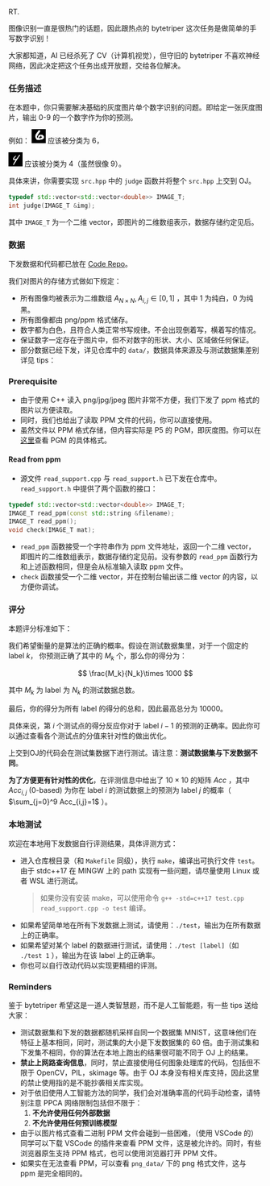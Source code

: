 

RT.

图像识别一直是很热门的话题，因此跟热点的 bytetriper 这次任务是做简单的手写数字识别！

大家都知道，AI 已经杀死了 CV（计算机视觉），但守旧的 bytetriper 不喜欢神经网络，因此决定把这个任务出成开放题，交给各位解决。

### 任务描述

在本题中，你只需要解决基础的灰度图片单个数字识别的问题。即给定一张灰度图片，输出 0-9 的一个数字作为你的预测。

例如：
!["6"](https://raw.githubusercontent.com/bytetriper/img/main/6.png) 应该被分类为 6，

![难以辨认的 4](https://raw.githubusercontent.com/bytetriper/img/main/8.png) 应该被分类为 4（虽然很像 9）。

具体来讲，你需要实现 `src.hpp` 中的 `judge` 函数并将整个 `src.hpp` 上交到 OJ。
   
```cpp
typedef std::vector<std::vector<double>> IMAGE_T;
int judge(IMAGE_T &img);
```

其中 `IMAGE_T` 为一个二维 vector，即图片的二维数组表示，数据存储约定见后。

### 数据

下发数据和代码都已放在 [Code Repo](https://github.com/bytetriper/Number-Recognition)。

我们对图片的存储方式做如下规定：

* 所有图像均被表示为二维数组 $A_{N\times N},A_{i,j}\in [0,1]$ ，其中 1 为纯白，0 为纯黑。
* 所有图像都由 png/ppm 格式储存。
* 数字都为白色，且符合人类正常书写规律。不会出现倒着写，横着写的情况。
* 保证数字一定存在于图片中，但不对数字的形状、大小、区域做任何保证。
* 部分数据已经下发，详见仓库中的 `data/`，数据具体来源及与测试数据集差别详见 tips：


### Prerequisite

* 由于使用 C++ 读入 png/jpg/jpeg 图片非常不方便，我们下发了 ppm 格式的图片以方便读取。
* 同时，我们也给出了读取 PPM 文件的代码，你可以直接使用。
* 虽然文件以 PPM 格式存储，但内容实际是 P5 的 PGM，即灰度图。你可以在[这里](http://netpbm.sourceforge.net/doc/pgm.html)查看 PGM 的具体格式。
  
#### Read from ppm

* 源文件 `read_support.cpp` 与 `read_support.h` 已下发在仓库中。
`read_support.h` 中提供了两个函数的接口：

```cpp
typedef std::vector<std::vector<double>> IMAGE_T;
IMAGE_T read_ppm(const std::string &filename);
IMAGE_T read_ppm();
void check(IMAGE_T mat);
```

* `read_ppm` 函数接受一个字符串作为 ppm 文件地址，返回一个二维 vector，即图片的二维数组表示，数据存储约定见前。没有参数的 `read_ppm` 函数行为和上述函数相同，但是会从标准输入读取 ppm 文件。
* `check` 函数接受一个二维 vector，并在控制台输出该二维 vector 的内容，以方便你调试。


### 评分

本题评分标准如下：

我们希望衡量的是算法的正确的概率。假设在测试数据集里，对于一个固定的 label $k$， 你预测正确了其中的 $M_k$ 个，那么你的得分为：

$$
\frac{M_k}{N_k}\times 1000
$$

其中 $M_k$ 为 label 为 $N_k$ 的测试数据总数。

最后，你的得分为所有 label 的得分的总和，因此最高总分为 10000。

具体来说，第 $i$ 个测试点的得分反应你对于 label $i-1$ 的预测的正确率。因此你可以通过查看各个测试点的分值来针对性的做出优化。

上交到OJ的代码会在测试集数据下进行测试。请注意：**测试数据集与下发数据不同**。

**为了方便更有针对性的优化**，在评测信息中给出了 $10\times 10$ 的矩阵 $Acc$ ，其中 $Acc_{i,j}$ (0-based) 为你在 label $i$ 的测试数据上的预测为 label $j$ 的概率（ $\sum_{j=0}^9 Acc_{i,j}=1$ ）。

### 本地测试

欢迎在本地用下发数据自行评测结果，具体评测方式：

* 进入仓库根目录（和 `Makefile` 同级），执行 `make`，编译出可执行文件 `test`。由于 stdc++17 在 MINGW 上的 path 实现有一些问题，请尽量使用 Linux 或者 WSL 进行测试。
  > 如果你没有安装 make，可以使用命令 `g++ -std=c++17 test.cpp read_support.cpp -o test` 编译。
* 如果希望简单地在所有下发数据上测试，请使用：`./test`，输出为在所有数据上的正确率。
* 如果希望对某个 label 的数据进行测试，请使用：`./test [label]`（如 `./test 1` ），输出为在该 label 上的正确率。
* 你也可以自行改动代码以实现更精细的评测。

### Reminders

鉴于 bytetriper 希望这是一道人类智慧题，而不是人工智能题，有一些 tips 送给大家：

* 测试数据集和下发的数据都随机采样自同一个数据集 MNIST，这意味他们在特征上基本相同，同时，测试集的大小是下发数据集的 60 倍。由于测试集和下发集不相同，你的算法在本地上跑出的结果很可能不同于 OJ 上的结果。
* **禁止上网路查询信息**，同时，禁止直接使用任何图象处理库的代码，包括但不限于 OpenCV，PIL，skimage 等。由于 OJ 本身没有相关库支持，因此这里的禁止使用指的是不能抄袭相关库实现。
* 对于依旧使用人工智能方法的同学，我们会对准确率高的代码手动检查，请特别注意 PPCA 网络限制包括但不限于：
   1. **不允许使用任何外部数据**
   2. **不允许使用任何预训练模型**
* 由于以图片格式查看二进制 PPM 文件会碰到一些困难，（使用 VSCode 的）同学可以下载 VSCode 的插件来查看 PPM 文件，这是被允许的。同时，有些浏览器原生支持 PPM 格式，也可以使用浏览器打开 PPM 文件。
* 如果实在无法查看 PPM，可以查看 `png_data/` 下的 png 格式文件，这与 ppm 是完全相同的。

